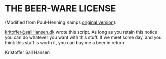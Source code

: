 THE BEER-WARE LICENSE
=====================================
(Modified from Poul-Henning Kamps [original version](http://people.freebsd.org/~phk/)):
 
<kritoffer@sallHansen.dk> wrote this script.
As long as you retain this notice you
can do whatever you want with this stuff. If we meet some day, and you think
this stuff is worth it, you can buy me a beer in return

Kristoffer Sall Hansen
